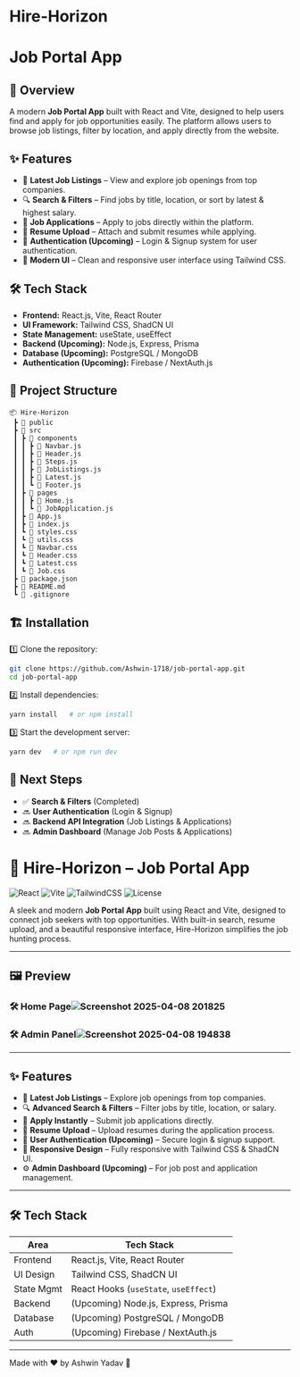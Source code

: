 # Hire-Horizon
# Job Portal App

## 🚀 Overview
A modern **Job Portal App** built with React and Vite, designed to help users find and apply for job opportunities easily. The platform allows users to browse job listings, filter by location, and apply directly from the website.

## ✨ Features
- 🏢 **Latest Job Listings** – View and explore job openings from top companies.
- 🔍 **Search & Filters** – Find jobs by title, location, or sort by latest & highest salary.
- 📄 **Job Applications** – Apply to jobs directly within the platform.
- 📂 **Resume Upload** – Attach and submit resumes while applying.
- 🔐 **Authentication (Upcoming)** – Login & Signup system for user authentication.
- 🎨 **Modern UI** – Clean and responsive user interface using Tailwind CSS.

## 🛠️ Tech Stack
- **Frontend:** React.js, Vite, React Router
- **UI Framework:** Tailwind CSS, ShadCN UI
- **State Management:** useState, useEffect
- **Backend (Upcoming):** Node.js, Express, Prisma
- **Database (Upcoming):** PostgreSQL / MongoDB
- **Authentication (Upcoming):** Firebase / NextAuth.js

## 📂 Project Structure
```
📦 Hire-Horizon
 ┣ 📂 public
 ┣ 📂 src
 ┃ ┣ 📂 components
 ┃ ┃ ┣ 📜 Navbar.js
 ┃ ┃ ┣ 📜 Header.js
 ┃ ┃ ┣ 📜 Steps.js
 ┃ ┃ ┣ 📜 JobListings.js
 ┃ ┃ ┣ 📜 Latest.js
 ┃ ┃ ┗ 📜 Footer.js
 ┃ ┣ 📂 pages
 ┃ ┃ ┣ 📜 Home.js
 ┃ ┃ ┗ 📜 JobApplication.js
 ┃ ┣ 📜 App.js
 ┃ ┣ 📜 index.js
 ┃ ┗ 📜 styles.css
 ┃ ┗ 📜 utils.css
 ┃ ┗ 📜 Navbar.css
 ┃ ┗ 📜 Header.css
 ┃ ┗ 📜 Latest.css
 ┃ ┗ 📜 Job.css
 ┣ 📜 package.json
 ┣ 📜 README.md
 ┗ 📜 .gitignore
```

## 🏗️ Installation
1️⃣ Clone the repository:
```sh
git clone https://github.com/Ashwin-1718/job-portal-app.git
cd job-portal-app
```

2️⃣ Install dependencies:
```sh
yarn install   # or npm install
```

3️⃣ Start the development server:
```sh
yarn dev   # or npm run dev
```

## 📌 Next Steps
- ✅ **Search & Filters** (Completed)
- 🔜 **User Authentication** (Login & Signup)
- 🔜 **Backend API Integration** (Job Listings & Applications)
- 🔜 **Admin Dashboard** (Manage Job Posts & Applications)

# 💼 Hire-Horizon – Job Portal App

![React](https://img.shields.io/badge/React-18.x-blue?logo=react)
![Vite](https://img.shields.io/badge/Vite-5.x-purple?logo=vite)
![TailwindCSS](https://img.shields.io/badge/TailwindCSS-3.x-38B2AC?logo=tailwind-css)
![License](https://img.shields.io/badge/License-MIT-green)

A sleek and modern **Job Portal App** built using React and Vite, designed to connect job seekers with top opportunities. With built-in search, resume upload, and a beautiful responsive interface, Hire-Horizon simplifies the job hunting process.

---

## 🖼️ Preview

### 🛠️ Home Page![Screenshot 2025-04-08 201825](https://github.com/user-attachments/assets/20e2bbdf-179b-423d-9edd-d17b2a4f2dbd)

### 🛠️ Admin Panel![Screenshot 2025-04-08 194838](https://github.com/user-attachments/assets/b1691053-b6af-4630-a290-7b736cd24f49)

---

## ✨ Features

- 🏢 **Latest Job Listings** – Explore job openings from top companies.
- 🔍 **Advanced Search & Filters** – Filter jobs by title, location, or salary.
- 📄 **Apply Instantly** – Submit job applications directly.
- 📂 **Resume Upload** – Upload resumes during the application process.
- 🔐 **User Authentication (Upcoming)** – Secure login & signup support.
- 📱 **Responsive Design** – Fully responsive with Tailwind CSS & ShadCN UI.
- ⚙️ **Admin Dashboard (Upcoming)** – For job post and application management.

---

## 🛠️ Tech Stack

| Area        | Tech Stack                                   |
|-------------|----------------------------------------------|
| Frontend    | React.js, Vite, React Router                 |
| UI Design   | Tailwind CSS, ShadCN UI                      |
| State Mgmt  | React Hooks (`useState`, `useEffect`)        |
| Backend     | (Upcoming) Node.js, Express, Prisma          |
| Database    | (Upcoming) PostgreSQL / MongoDB              |
| Auth        | (Upcoming) Firebase / NextAuth.js            |

---
Made with ❤️ by Ashwin Yadav 🚀

